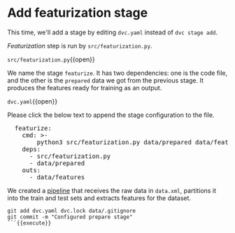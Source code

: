 # Add featurization stage

This time, we'll add a stage by editing `dvc.yaml` instead of `dvc stage add`.

_Featurization_ step is run by `src/featurization.py`. 

`src/featurization.py`{{open}}

We name the stage `featurize`. It has two dependencies: one is the code file,
and the other is the `prepared` data we got from the previous stage. It
produces the features ready for training as an output.

`dvc.yaml`{{open}}

Please click the below text to append the stage configuration to the file.

<pre class="file" data-filename="project/dvc.yaml" data-target="append">
  featurize:
    cmd: >-
        python3 src/featurization.py data/prepared data/features
    deps:
      - src/featurization.py
      - data/prepared
    outs:
      - data/features
</pre>

We created a [pipeline][bcpipeline] that receives the raw data in `data.xml`,
partitions it into the train and test sets and extracts features for the
dataset.

[bcpipeline]: https://dvc.org/doc/user-guide/basic-concepts/pipeline

```
git add dvc.yaml dvc.lock data/.gitignore
git commit -m "Configured prepare stage"
```{{execute}}
